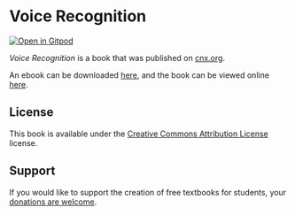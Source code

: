 # Voice Recognition

[![Open in Gitpod](https://gitpod.io/button/open-in-gitpod.svg)](https://gitpod.io/from-referrer/)

_Voice Recognition_ is a book that was published on [cnx.org](https://cnx.org/).

An ebook can be downloaded [here](https://github.com/cnx-user-books/cnxbook-voice-recognition/releases/latest), and the book can be viewed online [here](https://github.com/cnx-user-books/cnxbook-voice-recognition/releases/latest).

## License
This book is available under the [Creative Commons Attribution License](./LICENSE) license.

## Support
If you would like to support the creation of free textbooks for students, your [donations are welcome](https://riceconnect.rice.edu/donation/support-openstax-banner).
